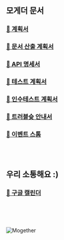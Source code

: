 ## 모게더 문서
### <a href="">🎄 계획서 </a>

### <a href="">🎋 문서 산출 계획서</a>

### <a href="">🎃 API 명세서</a>

### <a href="">🎡 테스트 계획서</a>

### <a href="">🎠 인수테스트 계획서</a>

### <a href="">🎢 트러블슛 안내서</a>

### <a href="https://miro.com/app/board/uXjVM_vaXPY=/?share_link_id=564621669490">🎪 이벤트 스톰</a>

<br/>
<br/>

## 우리 소통해요 :)

### <a href="https://calendar.google.com/calendar/embed?src=edf08b115dd9641d434b22b2b60a3450b4f005ba39bcc633aad0034c409f0ba4%40group.calendar.google.com&ctz=Asia%2FSeoul">🎅 구글 캘린더</a> 
<br/>
<br/>
<br/>

![Mogether](https://github.com/Mogether/.github/assets/46955032/d9a856fb-012d-414b-b426-08c48a473c98)
